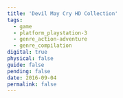 ```yaml
---
title: 'Devil May Cry HD Collection'
tags:
  - game
  - platform_playstation-3
  - genre_action-adventure
  - genre_compilation
digital: true
physical: false
guide: false
pending: false
date: 2016-09-04
permalink: false
---
```

